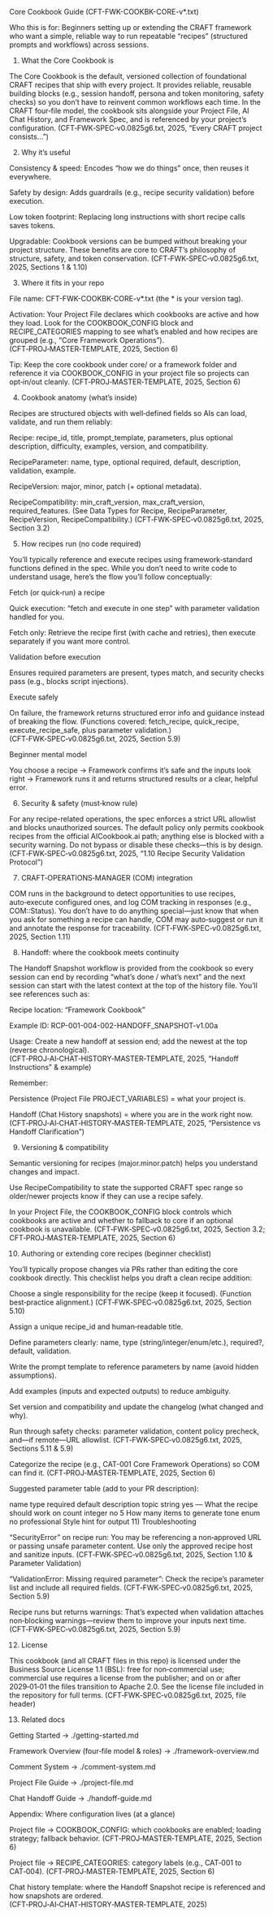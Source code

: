 Core Cookbook Guide (CFT-FWK-COOKBK-CORE-v*.txt)

Who this is for: Beginners setting up or extending the CRAFT framework who want a simple, reliable way to run repeatable “recipes” (structured prompts and workflows) across sessions.

1) What the Core Cookbook is

The Core Cookbook is the default, versioned collection of foundational CRAFT recipes that ship with every project. It provides reliable, reusable building blocks (e.g., session handoff, persona and token monitoring, safety checks) so you don’t have to reinvent common workflows each time. In the CRAFT four‑file model, the cookbook sits alongside your Project File, AI Chat History, and Framework Spec, and is referenced by your project’s configuration. (CFT‑FWK‑SPEC‑v0.0825g6.txt, 2025, “Every CRAFT project consists…”)

2) Why it’s useful

Consistency & speed: Encodes “how we do things” once, then reuses it everywhere.

Safety by design: Adds guardrails (e.g., recipe security validation) before execution.

Low token footprint: Replacing long instructions with short recipe calls saves tokens.

Upgradable: Cookbook versions can be bumped without breaking your project structure.
These benefits are core to CRAFT’s philosophy of structure, safety, and token conservation. (CFT‑FWK‑SPEC‑v0.0825g6.txt, 2025, Sections 1 & 1.10)

3) Where it fits in your repo

File name: CFT-FWK-COOKBK-CORE-v*.txt (the * is your version tag).

Activation: Your Project File declares which cookbooks are active and how they load. Look for the COOKBOOK_CONFIG block and RECIPE_CATEGORIES mapping to see what’s enabled and how recipes are grouped (e.g., “Core Framework Operations”). (CFT‑PROJ‑MASTER‑TEMPLATE, 2025, Section 6)

Tip: Keep the core cookbook under core/ or a framework folder and reference it via COOKBOOK_CONFIG in your project file so projects can opt‑in/out cleanly. (CFT‑PROJ‑MASTER‑TEMPLATE, 2025, Section 6)

4) Cookbook anatomy (what’s inside)

Recipes are structured objects with well‑defined fields so AIs can load, validate, and run them reliably:

Recipe: recipe_id, title, prompt_template, parameters, plus optional description, difficulty, examples, version, and compatibility.

RecipeParameter: name, type, optional required, default, description, validation, example.

RecipeVersion: major, minor, patch (+ optional metadata).

RecipeCompatibility: min_craft_version, max_craft_version, required_features.
(See Data Types for Recipe, RecipeParameter, RecipeVersion, RecipeCompatibility.) (CFT‑FWK‑SPEC‑v0.0825g6.txt, 2025, Section 3.2)

5) How recipes run (no code required)

You’ll typically reference and execute recipes using framework‑standard functions defined in the spec. While you don’t need to write code to understand usage, here’s the flow you’ll follow conceptually:

Fetch (or quick‑run) a recipe

Quick execution: “fetch and execute in one step” with parameter validation handled for you.

Fetch only: Retrieve the recipe first (with cache and retries), then execute separately if you want more control.

Validation before execution

Ensures required parameters are present, types match, and security checks pass (e.g., blocks script injections).

Execute safely

On failure, the framework returns structured error info and guidance instead of breaking the flow.
(Functions covered: fetch_recipe, quick_recipe, execute_recipe_safe, plus parameter validation.) (CFT‑FWK‑SPEC‑v0.0825g6.txt, 2025, Section 5.9)

Beginner mental model

You choose a recipe → Framework confirms it’s safe and the inputs look right → Framework runs it and returns structured results or a clear, helpful error.

6) Security & safety (must‑know rule)

For any recipe-related operations, the spec enforces a strict URL allowlist and blocks unauthorized sources. The default policy only permits cookbook recipes from the official AICookbook.ai path; anything else is blocked with a security warning. Do not bypass or disable these checks—this is by design. (CFT‑FWK‑SPEC‑v0.0825g6.txt, 2025, “1.10 Recipe Security Validation Protocol”)

7) CRAFT‑OPERATIONS‑MANAGER (COM) integration

COM runs in the background to detect opportunities to use recipes, auto‑execute configured ones, and log COM tracking in responses (e.g., COM::Status). You don’t have to do anything special—just know that when you ask for something a recipe can handle, COM may auto‑suggest or run it and annotate the response for traceability. (CFT‑FWK‑SPEC‑v0.0825g6.txt, 2025, Section 1.11)

8) Handoff: where the cookbook meets continuity

The Handoff Snapshot workflow is provided from the cookbook so every session can end by recording “what’s done / what’s next” and the next session can start with the latest context at the top of the history file. You’ll see references such as:

Recipe location: “Framework Cookbook”

Example ID: RCP-001-004-002-HANDOFF_SNAPSHOT-v1.00a

Usage: Create a new handoff at session end; add the newest at the top (reverse chronological).
(CFT‑PROJ‑AI‑CHAT‑HISTORY‑MASTER‑TEMPLATE, 2025, “Handoff Instructions” & example)

Remember:

Persistence (Project File PROJECT_VARIABLES) = what your project is.

Handoff (Chat History snapshots) = where you are in the work right now.
(CFT‑PROJ‑AI‑CHAT‑HISTORY‑MASTER‑TEMPLATE, 2025, “Persistence vs Handoff Clarification”)

9) Versioning & compatibility

Semantic versioning for recipes (major.minor.patch) helps you understand changes and impact.

Use RecipeCompatibility to state the supported CRAFT spec range so older/newer projects know if they can use a recipe safely.

In your Project File, the COOKBOOK_CONFIG block controls which cookbooks are active and whether to fallback to core if an optional cookbook is unavailable. (CFT‑FWK‑SPEC‑v0.0825g6.txt, 2025, Section 3.2; CFT‑PROJ‑MASTER‑TEMPLATE, 2025, Section 6)

10) Authoring or extending core recipes (beginner checklist)

You’ll typically propose changes via PRs rather than editing the core cookbook directly. This checklist helps you draft a clean recipe addition:

Choose a single responsibility for the recipe (keep it focused). (Function best‑practice alignment.) (CFT‑FWK‑SPEC‑v0.0825g6.txt, 2025, Section 5.10)

Assign a unique recipe_id and human‑readable title.

Define parameters clearly: name, type (string/integer/enum/etc.), required?, default, validation.

Write the prompt template to reference parameters by name (avoid hidden assumptions).

Add examples (inputs and expected outputs) to reduce ambiguity.

Set version and compatibility and update the changelog (what changed and why).

Run through safety checks: parameter validation, content policy precheck, and—if remote—URL allowlist. (CFT‑FWK‑SPEC‑v0.0825g6.txt, 2025, Sections 5.11 & 5.9)

Categorize the recipe (e.g., CAT-001 Core Framework Operations) so COM can find it. (CFT‑PROJ‑MASTER‑TEMPLATE, 2025, Section 6)

Suggested parameter table (add to your PR description):

name	type	required	default	description
topic	string	yes	—	What the recipe should work on
count	integer	no	5	How many items to generate
tone	enum	no	professional	Style hint for output
11) Troubleshooting

“SecurityError” on recipe run: You may be referencing a non‑approved URL or passing unsafe parameter content. Use only the approved recipe host and sanitize inputs. (CFT‑FWK‑SPEC‑v0.0825g6.txt, 2025, Section 1.10 & Parameter Validation)

“ValidationError: Missing required parameter”: Check the recipe’s parameter list and include all required fields. (CFT‑FWK‑SPEC‑v0.0825g6.txt, 2025, Section 5.9)

Recipe runs but returns warnings: That’s expected when validation attaches non‑blocking warnings—review them to improve your inputs next time. (CFT‑FWK‑SPEC‑v0.0825g6.txt, 2025, Section 5.9)

12) License

This cookbook (and all CRAFT files in this repo) is licensed under the Business Source License 1.1 (BSL): free for non‑commercial use; commercial use requires a license from the publisher; and on or after 2029‑01‑01 the files transition to Apache 2.0. See the license file included in the repository for full terms. (CFT‑FWK‑SPEC‑v0.0825g6.txt, 2025, file header)

13) Related docs

Getting Started → ./getting-started.md

Framework Overview (four‑file model & roles) → ./framework-overview.md

Comment System → ./comment-system.md

Project File Guide → ./project-file.md

Chat Handoff Guide → ./handoff-guide.md

Appendix: Where configuration lives (at a glance)

Project file → COOKBOOK_CONFIG: which cookbooks are enabled; loading strategy; fallback behavior. (CFT‑PROJ‑MASTER‑TEMPLATE, 2025, Section 6)

Project file → RECIPE_CATEGORIES: category labels (e.g., CAT‑001 to CAT‑004). (CFT‑PROJ‑MASTER‑TEMPLATE, 2025, Section 6)

Chat history template: where the Handoff Snapshot recipe is referenced and how snapshots are ordered. (CFT‑PROJ‑AI‑CHAT‑HISTORY‑MASTER‑TEMPLATE, 2025)
